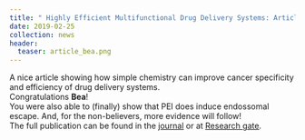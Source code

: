 ```yaml
---
title: " Highly Efficient Multifunctional Drug Delivery Systems: Article Online!"
date: 2019-02-25
collection: news
header:
  teaser: article_bea.png
---
```

A nice article showing how simple chemistry can improve cancer specificity and efficiency of drug delivery systems. <br>
Congratulations **Bea**!
<br>
You were also able to (finally) show that PEI does induce endossomal escape. And, for the non-believers, more evidence will follow!
<br>
The full publication can be found in the <a href="https://www.nature.com/articles/s41598-019-39107-3"><u>journal</u></a> or at <a href="https://www.researchgate.net/publication/331326850_Polymeric_Engineering_of_Nanoparticles_for_Highly_Efficient_Multifunctional_Drug_Delivery_Systems"><u>Research gate</u></a>.
